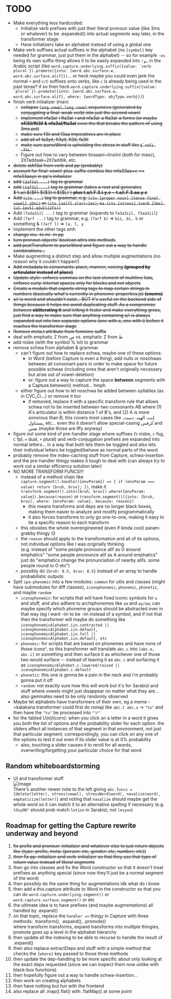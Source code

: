 # TODO

* Make everything less hardcoded:
  * Initialize verb prefixes with just their literal pronoun value (like 3ms or whatever) to be .expanded() into actual segments way later, in the transformer stage
  * Have initializers take an alphabet instead of using a global one
* Make verb suffixes actual suffixes in the alphabet (no `{symbol}` key needed for grammar, just put them in the alphabet) -- so for example `-uu` being its own suffix
  thing allows it to be easily expanded into `ـوا` in the Arabic script
  (like `` word.capture.underlying.suffix({value: `verb-plural`}).promote({into: [word.abc.surface.w, word.abc.surface.alif]}) ``... or heck maybe you could even
  jank the normal `+` and `c/C` suffixes onto verbs, like `c` is already being used in the past tense? if so then heck
  `` word.capture.underlying.suffix({value: `plural`}).promote({into: [word.abc.surface.w, word.abc.surface.alif], where: {wordType: objType.verb}}) ``)
* finish verb initializer (man)
    * ~~collapse `long vowel.long vowel` sequences (generated by conjugating a final-weak verb) into just the second vowel~~
    * ~~implement nfa3al-i fta3al-i and nfa3al-a fta3al-a forms (or maybe **nfi3il/fti3il & nfa3al/fta3al** even tho that breaks the pattern of using 3ms.pst)~~
    * ~~make sure f3ii and f3aa imperatives are in place~~
    * ~~add all of fa3yit, fi3yit, fi3it, fa3it~~
    * ~~make sure parseWord is upholding the stress in stuff like `` $`+nFi -3iL` ``~~
    * Figure out how to vary between tinsaani\~tinsiini (both for masc), 2it7addaak\~2it7addiik, etc.
* ~~delete stAf3al from verb and pp (probably)~~
* ~~account for final-vowel-plus-suffix combos like mfa33aa+c == mfa33aayc in pp's initializer~~
* ~~add `(2af3al ...)` tag to grammar~~
* ~~add `(taf3il ...)` tag to grammar (takes a root and generates $`t.a/i.${$F} ${$3}.ii.${$L}`) **plus t.a/i.F.3.i.y.c \~ t.a/i.F.3.aa.y.c**~~
* ~~Add `(ctx ...)` tag to grammar, e.g. `(ctx [proper noun] [tense final vowel] jOni)` or `(ctx [self] s*arr~1ms)`, `ma (ctx [stress] (verb [3ms] [u] [pst] q{w}l|2fs))`~~
* Add `(fa3a3iil ...)` tag to grammar (expands to `fa3a3iil, f3aa3iil`)
* Add `(7arf ...)` tag to grammar, e.g. `(7arf b)` => `bii, bi, b` or something & `(7arf l)` => `la, l, y`
* implement the other tags smh
* ~~change mu- to mi- in pp~~
* ~~turn pronoun objects' boolean attrs into methods~~
* ~~add postTransform to parseWord and figure out a way to handle combinations...~~
* Make augmenting a distinct step and allow multiple augmentations (no reason why it couldn't happen!)
* ~~Add metadata to consonants: place, manner, voicing **(grouped by articulator instead of place)**~~
* ~~Update style: enforce commas on the last element of multiline lists, enforce curly-internal spaces only for blocks and not objects~~
* ~~Create a module that exports string tags to map certain strings to numbers (basically what's currently in phoneme-properties.js) **(enums)**~~
* ~~a/i is weird and shouldn't exist... BUT it's useful on the backend side of things because it helps me avoid duplicating stuff. As a compromise between
  **obliterating it** and letting it fester and make everything gross, just find a way to make sure that anything containing a/i is always expanded out
  into two separate options (one with a, one with i) before it reaches the transformer stage~~
* ~~Remove meta.t attribute from feminine suffix~~
* deal with emphatic Z from ص vs. emphatic Z from ظ
* add nisbe (with the symbol % lol) to grammar
* remove schwa from alphabet & grammar
  * can't figure out how to replace schwa, maybe one of these options:
    * in Word (before Capture is even a thing), add nulls or noschwas between all consonant pairs in order to make space for future possible schwas (including ones that aren't originally necessary but arise out of vowel-deletion)
    * or: figure out a way to capture the space **between** segments with a Capture.between() method... hmph
  * either figure out how to let noschwa be added between syllables (as in CVC_Ci...) or remove it too
    * if removed, replace it with a specific transform rule that allows schwa not to be inserted between two consonants AB where (1) A's articulator is within distance 1 of B's, and (2) A is more sonorous than B; this covers most cases like إنت، الهند، دست، يستناول, etc... even tho it doesn't allow special-casing كرفس and نفس  (maybe those are iffy anyway)
* figure out some kind of pre-handler stage where suffixes (`%` nisbe, `c` fsg, `C` fpl, `=` dual, `+` plural) and verb-conjugation prefixes are expanded into normal letters... in a way that both lets them be toggled and also lets their individual letters be toggled/behave as normal parts of the word
* probably remove the index-caching stuff from Capture, schwa-insertion and the pre-handler thingy makes it tough to deal with (can always try to work out a similar efficiency solution later)
* NO MORE TRANSFORM FUNCS!!!
  * instead of a method chain like `capture.segment().handle(({envParam}) => { if (envParam === value) return [bruh, bruv]; })`,
    make it `transform.segment().into([bruh, bruv]).where({envParam: value}).because(reason)`
    or `transform.segment()({into: [bruh, bruv], where: {envParam: value}, because: reason})`
    * this means transforms and deps are no longer black boxes, making them easier to analyze and modify programmatically
    * it also forces transforms to only go one-to-one, making it easy to tie a specific reason to each transform
  * this obviates the whole overengineered (even if kinda cool) param-grabby thingy 😔
  * the `reason` should apply to the transformation and all of its options, not individual options like I was originally thinking  
    (e.g. instead of "some people pronounce alif as O around emphatics" "some people pronounce alif as A around emphatics" just do "emphatics change the pronunciation of nearby alifs. some people round to O etc")
  * possibly do `{bruh: 0.5, bruv: 0.5}` instead of an array to handle probabilistic outputs
* Split `ipa-phonemic` into a few modules: `common` for utils and classes (might have submodules for diff classes), `iconophonemic`, `phonemic`, `phonetic`, and maybe `random`
    * `iconophonemic`: for scripts that will have fixed iconic symbols for ة and stuff, and also adhere to archiphonemes like `aa` and `ay/aw`; can maybe specify which phoneme groups should be abstracted over in that way (eg i want -iin to be -iin instead of a symbol, and if not that then the transformer will maybe do something like `iconophonemicAlphabet.iin.contracted || iconophonemicAlphabet.iin.default, iconophonemicAlphabet.iin.full || iconophonemicAlphabet.iin.default, etc`
    * `phonemic`: for scripts that are based on phonemes and have none of those icons^, so this transformer will translate `abc.c` into `[abc.e, abc.i]` or something and then surface it as whichever one of those two would surface -- instead of leaving it as `abc.c` and surfacing it as `iconophonemicAlphabet.c.lowered/raised || iconophonemicAlphabet.c.default`
    * `phonetic`: this one is gonna be a pain in the neck and i'm probably gonna put it off
    * `random`: not exactly sure how this will work but it's for 3arabizi and stuff where vowels might just disappear no matter what they are... also geminates need to be only randomly observed
* Maybe let alphabets have transformers of their own, eg a meme ->katakana transformer could first do romaji like `abc.t abc.u` -> `"tu"` and then have the `"tu"` be processed into `"ツ"`
* for the fabled U(n)I(corn): when you click on a letter in a word it gives you both the list of options and the probability slider for each option. the sliders affect all instances of that segment in that environment, not just that particular segment; correspondingly, you can click on any one of the options to test it out even if its slider value is at 0% probability
  * also, touching a slider causes it to reroll for all words, overwriting/forgetting your particular choice for that word

## Random whiteboardstorming

* UI and transformer stuff  
  ![image](https://user-images.githubusercontent.com/32081933/133937172-7fca4a2f-55fb-4dd8-b1e7-2b8e6615eace.png)  
  There's another newer note to the left giving `abc.funcs = {delete(letter), stress(vowel), stressWord(word), nasalize(word), emphaticize(letter)}` and noting that `nasalize` should maybe get the whole word so it can match it to an alternative spelling if necessary (e.g. `lOsyON"` should prob match `lotion` in 3arabizi, not `losyon`)

## Roadmap for getting the Capture rewrite underway and beyond
1. ~~fix prefix and pronoun-initializer and whatever else to just return objects like {type: prefix, meta: {person: etc, gender: etc, number; etc}}~~
2. ~~then fix pp-initializer and verb-initializer so that they use that type of return value instead of literal segments~~
3. then go into classes and fix the Word constructor so that it doesn't treat prefixes as anything special (since now they'll just be a normal
   segment of the word)
5. then possibly do the same thing for augmentations idk what do i know
6. then add a this.capture attribute to Word in the constructor so that you can do `word.capture.underlying.segment()` or `word.capture.surface.segment()` or etc
7. the ultimate idea is to have prefixes (and maybe augmentations) all handled by .expand()
8. on that topic, replace the `handler =>` thingy in Capture with three methods: .transform(), .expand(), .promote()  
   where transform transforms, expand transforms into multiple thingies, promote goes up a level in the alphabet hierarchy
10. then update all the indexing to be able to recurse to handle the result of .expand()
11. then also replace extractDeps and stuff with a simple method that checks the `{where}` key passed to those three methods
12. then update the dep-handling to be more specific about only looking at the exact deps requested (since we can inspect
    them now unlike with black-box functions)
14. then hopefully figure out a way to handle schwa-insertion...
15. then work on creating alphabets
16. then have nothing but fun with the frontend
17. also replace all .map().flat() with .flatMap() at some point
